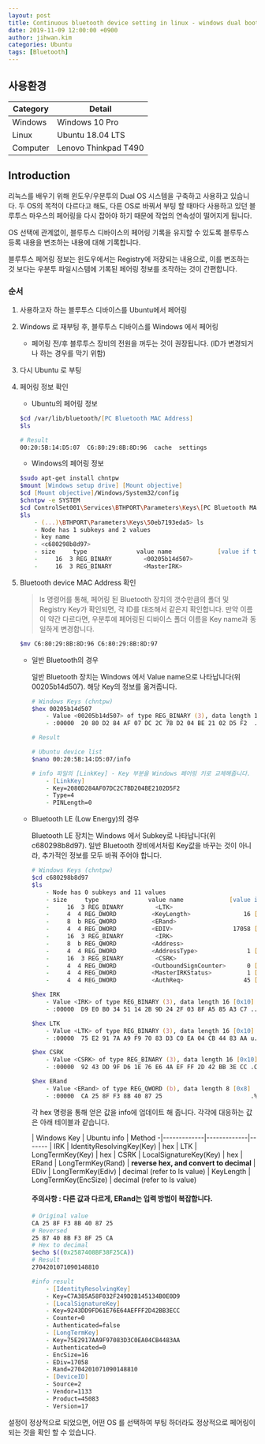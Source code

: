```yaml
---
layout: post
title: Continuous bluetooth device setting in linux - windows dual booting system
date: 2019-11-09 12:00:00 +0900
author: jihwan.kim
categories: Ubuntu
tags: [Bluetooth]
---
```


## 사용환경

Category | Detail
---------|-------
Windows | Windows 10 Pro
Linux | Ubuntu 18.04 LTS
Computer | Lenovo Thinkpad T490

## Introduction

리눅스를 배우기 위해 윈도우/우분투의 Dual OS 시스템을 구축하고 사용하고 있습니다.
두 OS의 목적이 다르다고 해도, 다른 OS로 바꿔서 부팅 할 때마다 사용하고 있던 블루투스 마우스의 페어링을 다시 잡아야 하기 때문에 작업의 연속성이 떨어지게 됩니다.

OS 선택에 관계없이, 블루투스 디바이스의 페어링 기록을 유지할 수 있도록 블루투스 등록 내용을 변조하는 내용에 대해 기록합니다.

블루투스 페어링 정보는 윈도우에서는 Registry에 저장되는 내용으로, 이를 변조하는 것 보다는 우분투 파일시스템에 기록된 페어링 정보를 조작하는 것이 간편합니다.

### 순서

1. 사용하고자 하는 블루투스 디바이스를 Ubuntu에서 페어링
1. Windows 로 재부팅 후, 블루투스 디바이스를 Windows 에서 페어링
    * 페어링 전/후 블루투스 장비의 전원을 꺼두는 것이 권장됩니다. (ID가 변경되거나 하는 경우를 막기 위함)

1. 다시 Ubuntu 로 부팅
1. 페어링 정보 확인

    * Ubuntu의 페어링 정보

    ```zsh
    $cd /var/lib/bluetooth/[PC Bluetooth MAC Address]
    $ls
    ```

    ```zsh
    # Result
    00:20:5B:14:D5:07  C6:80:29:8B:8D:96  cache  settings
    ```


    * Windows의 페어링 정보

    ```zsh
    $sudo apt-get install chntpw
    $mount [Windows setup drive] [Mount objective]
    $cd [Mount objective]/Windows/System32/config
    $chntpw -e SYSTEM
    $cd ControlSet001\Services\BTHPORT\Parameters\Keys\[PC Bluetooth MAC Address]
    $ls
        - (...)\BTHPORT\Parameters\Keys\50eb7193eda5> ls
        - Node has 1 subkeys and 2 values
        - key name
        - <c680298b8d97>
        - size     type              value name             [value if type DWORD]
        -     16  3 REG_BINARY         <00205b14d507>
        -     16  3 REG_BINARY         <MasterIRK>
    ```

1. Bluetooth device MAC Address 확인
    > ls 명령어를 통해, 페어링 된 Bluetooth 장치의 갯수만큼의 폴더 및 Registry Key가 확인되면, 각 ID를 대조해서 같은지 확인합니다. 만약 이름이 약간 다르다면, 우분투에 페어링된 디바이스 폴더 이름을 Key name과 동일하게 변경합니다.
    
    ```zsh
    $mv C6:80:29:8B:8D:96 C6:80:29:8B:8D:97
    ```

    * 일반 Bluetooth의 경우
    
        일반 Bluetooth 장치는 Windows 에서 Value name으로 나타납니다(위 00205b14d507).
        해당 Key의 정보를 옮겨줍니다.

        ```zsh
        # Windows Keys (chntpw)
        $hex 00205b14d507
            - Value <00205b14d507> of type REG_BINARY (3), data length 16 [0x10]
            - :00000  20 80 D2 84 AF 07 DC 2C 7B D2 04 BE 21 02 D5 F2  ......,{...!...

        ```

        ```zsh
        # Result
        ```

        ```zsh
        # Ubuntu device list
        $nano 00:20:5B:14:D5:07/info

        # info 파일의 [LinkKey] - Key 부분을 Windows 페어링 키로 교체해줍니다.
            - [LinkKey]
            - Key=2080D284AF07DC2C7BD204BE2102D5F2
            - Type=4
            - PINLength=0
        ```

    * Bluetooth LE (Low Energy)의 경우
        
        Bluetooth LE  장치는 Windows 에서 Subkey로 나타납니다(위 c680298b8d97). 일반 Bluetooth 장비에서처럼 Key값을 바꾸는 것이 아니라, 추가적인 정보를 모두 바꿔 주어야 합니다.

        ```zsh
        # Windows Keys (chntpw)
        $cd c680298b8d97
        $ls
            - Node has 0 subkeys and 11 values
            - size     type              value name             [value if type DWORD]
            -     16  3 REG_BINARY         <LTK>
            -     4  4 REG_DWORD          <KeyLength>               16 [0x10]
            -     8  b REG_QWORD          <ERand>
            -     4  4 REG_DWORD          <EDIV>                 17058 [0x42a2]
            -     16  3 REG_BINARY         <IRK>
            -     8  b REG_QWORD          <Address>
            -     4  4 REG_DWORD          <AddressType>              1 [0x1]
            -     16  3 REG_BINARY         <CSRK>
            -     4  4 REG_DWORD          <OutboundSignCounter>      0 [0x0]
            -     4  4 REG_DWORD          <MasterIRKStatus>          1 [0x1]
            -     4  4 REG_DWORD          <AuthReq>                 45 [0x2d]

        $hex IRK
            - Value <IRK> of type REG_BINARY (3), data length 16 [0x10]
            - :00000  D9 E0 B0 34 51 14 2B 9D 24 2F 03 8F A5 85 A3 C7 ...4Q.+.$/......

        $hex LTK
            - Value <LTK> of type REG_BINARY (3), data length 16 [0x10]
            - :00000  75 E2 91 7A A9 F9 70 83 D3 C0 EA 04 CB 44 83 AA u..z..p......D..

        $hex CSRK
            - Value <CSRK> of type REG_BINARY (3), data length 16 [0x10]
            - :00000  92 43 DD 9F D6 1E 76 E6 4A EF FF 2D 42 BB 3E CC .C....v.J..-B.>.

        $hex ERand
            - Value <ERand> of type REG_QWORD (b), data length 8 [0x8]
            - :00000  CA 25 8F F3 8B 40 87 25                         .%...@.%
        ```

        각 hex 명령을 통해 얻은 값을 info에 업데이트 해 줍니다. 각각에 대응하는 값은 아래 테이블과 같습니다.

        | Windows Key | Ubuntu info | Method
        -|-------------|-------------|-------
        | IRK | IdentityResolvingKey(Key) | hex
        | LTK | LongTermKey(Key) | hex
        | CSRK | LocalSignatureKey(Key) | hex
        | ERand | LongTermKey(Rand) | **reverse hex, and convert to decimal**
        | EDiv | LongTermKey(Ediv) | decimal (refer to ls value)
        | KeyLength | LongTermKey(EncSize) | decimal (refer to ls value)

        #### 주의사항 : 다른 값과 다르게, ERand는 입력 방법이 복잡합니다.
        ```zsh
        # Original value
        CA 25 8F F3 8B 40 87 25
        # Reversed
        25 87 40 8B F3 8F 25 CA
        # Hex to decimal
        $echo $((0x2587408BF38F25CA))
        # Result
        2704201071090148810
        ```

        ```zsh
        #info result
            - [IdentityResolvingKey]
            - Key=C7A385A58F032F249D2B145134B0E0D9
            - [LocalSignatureKey]
            - Key=9243DD9FD61E76E64AEFFF2D42BB3ECC
            - Counter=0
            - Authenticated=false
            - [LongTermKey]
            - Key=75E2917AA9F97083D3C0EA04CB4483AA
            - Authenticated=0
            - EncSize=16
            - EDiv=17058
            - Rand=2704201071090148810
            - [DeviceID]
            - Source=2
            - Vendor=1133
            - Product=45083
            - Version=17
        ```

설정이 정상적으로 되었으면, 어떤 OS 를 선택하여 부팅 하더라도 정상적으로 페어링이 되는 것을 확인 할 수 있습니다.